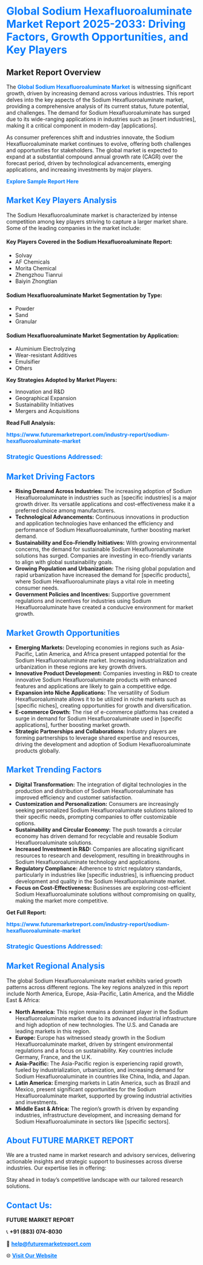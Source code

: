 <h1 style="color: #007BFF;">Global Sodium Hexafluoroaluminate Market Report 2025-2033: Driving Factors, Growth Opportunities, and Key Players</h1>

<section id="overview">
<h2>Market Report Overview</h2>
<p>The <a href="https://www.futuremarketreport.com/industry-report/sodium-hexafluoroaluminate-market" style="color: #007BFF; text-decoration: none;"><strong>Global Sodium Hexafluoroaluminate Market</strong></a> is witnessing significant growth, driven by increasing demand across various industries. This report delves into the key aspects of the Sodium Hexafluoroaluminate market, providing a comprehensive analysis of its current status, future potential, and challenges. The demand for Sodium Hexafluoroaluminate has surged due to its wide-ranging applications in industries such as [insert industries], making it a critical component in modern-day [applications].</p>
<p>As consumer preferences shift and industries innovate, the Sodium Hexafluoroaluminate market continues to evolve, offering both challenges and opportunities for stakeholders. The global market is expected to expand at a substantial compound annual growth rate (CAGR) over the forecast period, driven by technological advancements, emerging applications, and increasing investments by major players.</p>
</section>

<section id="overview">
<p><a href="https://www.futuremarketreport.com/request-sample/reportId=53421" style="color: #007BFF; text-decoration: none;"><strong>Explore Sample Report Here</strong></a></p>
</section>

<section id="key-players">
<h2 style="color: #007BFF;">Market Key Players Analysis</h2>
<p>The Sodium Hexafluoroaluminate market is characterized by intense competition among key players striving to capture a larger market share. Some of the leading companies in the market include:</p>
<h4>Key Players Covered in the Sodium Hexafluoroaluminate Report:</h4>
<ul><li>Solvay</li><li>AF Chemicals</li><li>Morita Chemical</li><li>Zhengzhou Tianrui</li><li>Baiyin Zhongtian</li></ul>
<h4>Sodium Hexafluoroaluminate Market Segmentation by Type:</h4>
<ul><li>Powder</li><li>Sand</li><li>Granular</li></ul>

<h4>Sodium Hexafluoroaluminate Market Segmentation by Application:</h4>
<ul><li>Aluminium Electrolyzing</li><li>Wear-resistant Additives</li><li>Emulsifier</li><li>Others</li></ul>
<p><strong>Key Strategies Adopted by Market Players:</strong></p>
<ul>
<li>Innovation and R&D</li>
<li>Geographical Expansion</li>
<li>Sustainability Initiatives</li>
<li>Mergers and Acquisitions</li>
</ul>
</section>

<section>
<p><strong>Read Full Analysis: </strong></p><a href="https://www.futuremarketreport.com/industry-report/sodium-hexafluoroaluminate-market" style="color: #007BFF; text-decoration: none;"><strong>https://www.futuremarketreport.com/industry-report/sodium-hexafluoroaluminate-market</strong></a>
<h3 style="color: #007BFF;">Strategic Questions Addressed:</h3>
</section>

<section id="driving-factors">
<h2 style="color: #007BFF;">Market Driving Factors</h2>
<ul>
<li><strong>Rising Demand Across Industries:</strong> The increasing adoption of Sodium Hexafluoroaluminate in industries such as [specific industries] is a major growth driver. Its versatile applications and cost-effectiveness make it a preferred choice among manufacturers.</li>
<li><strong>Technological Advancements:</strong> Continuous innovations in production and application technologies have enhanced the efficiency and performance of Sodium Hexafluoroaluminate, further boosting market demand.</li>
<li><strong>Sustainability and Eco-Friendly Initiatives:</strong> With growing environmental concerns, the demand for sustainable Sodium Hexafluoroaluminate solutions has surged. Companies are investing in eco-friendly variants to align with global sustainability goals.</li>
<li><strong>Growing Population and Urbanization:</strong> The rising global population and rapid urbanization have increased the demand for [specific products], where Sodium Hexafluoroaluminate plays a vital role in meeting consumer needs.</li>
<li><strong>Government Policies and Incentives:</strong> Supportive government regulations and incentives for industries using Sodium Hexafluoroaluminate have created a conducive environment for market growth.</li>
</ul>
</section>

<section id="growth-opportunities">
<h2 style="color: #007BFF;">Market Growth Opportunities</h2>
<ul>
<li><strong>Emerging Markets:</strong> Developing economies in regions such as Asia-Pacific, Latin America, and Africa present untapped potential for the Sodium Hexafluoroaluminate market. Increasing industrialization and urbanization in these regions are key growth drivers.</li>
<li><strong>Innovative Product Development:</strong> Companies investing in R&D to create innovative Sodium Hexafluoroaluminate products with enhanced features and applications are likely to gain a competitive edge.</li>
<li><strong>Expansion into Niche Applications:</strong> The versatility of Sodium Hexafluoroaluminate allows it to be utilized in niche markets such as [specific niches], creating opportunities for growth and diversification.</li>
<li><strong>E-commerce Growth:</strong> The rise of e-commerce platforms has created a surge in demand for Sodium Hexafluoroaluminate used in [specific applications], further boosting market growth.</li>
<li><strong>Strategic Partnerships and Collaborations:</strong> Industry players are forming partnerships to leverage shared expertise and resources, driving the development and adoption of Sodium Hexafluoroaluminate products globally.</li>
</ul>
</section>

<section id="trending-factors">
<h2 style="color: #007BFF;">Market Trending Factors</h2>
<ul>
<li><strong>Digital Transformation:</strong> The integration of digital technologies in the production and distribution of Sodium Hexafluoroaluminate has improved efficiency and customer satisfaction.</li>
<li><strong>Customization and Personalization:</strong> Consumers are increasingly seeking personalized Sodium Hexafluoroaluminate solutions tailored to their specific needs, prompting companies to offer customizable options.</li>
<li><strong>Sustainability and Circular Economy:</strong> The push towards a circular economy has driven demand for recyclable and reusable Sodium Hexafluoroaluminate solutions.</li>
<li><strong>Increased Investment in R&D:</strong> Companies are allocating significant resources to research and development, resulting in breakthroughs in Sodium Hexafluoroaluminate technology and applications.</li>
<li><strong>Regulatory Compliance:</strong> Adherence to strict regulatory standards, particularly in industries like [specific industries], is influencing product development and quality in the Sodium Hexafluoroaluminate market.</li>
<li><strong>Focus on Cost-Effectiveness:</strong> Businesses are exploring cost-efficient Sodium Hexafluoroaluminate solutions without compromising on quality, making the market more competitive.</li>
</ul>
</section>

<section>
<p><strong>Get Full Report: </strong></p><a href="https://www.futuremarketreport.com/industry-report/sodium-hexafluoroaluminate-market" style="color: #007BFF; text-decoration: none;"><strong>https://www.futuremarketreport.com/industry-report/sodium-hexafluoroaluminate-market</strong></a>
<h3 style="color: #007BFF;">Strategic Questions Addressed:</h3>
</section>


<section id="regional-analysis">
<h2 style="color: #007BFF;">Market Regional Analysis</h2>
<p>The global Sodium Hexafluoroaluminate market exhibits varied growth patterns across different regions. The key regions analyzed in this report include North America, Europe, Asia-Pacific, Latin America, and the Middle East & Africa:</p>
<ul>
<li><strong>North America:</strong> This region remains a dominant player in the Sodium Hexafluoroaluminate market due to its advanced industrial infrastructure and high adoption of new technologies. The U.S. and Canada are leading markets in this region.</li>
<li><strong>Europe:</strong> Europe has witnessed steady growth in the Sodium Hexafluoroaluminate market, driven by stringent environmental regulations and a focus on sustainability. Key countries include Germany, France, and the U.K.</li>
<li><strong>Asia-Pacific:</strong> The Asia-Pacific region is experiencing rapid growth, fueled by industrialization, urbanization, and increasing demand for Sodium Hexafluoroaluminate in countries like China, India, and Japan.</li>
<li><strong>Latin America:</strong> Emerging markets in Latin America, such as Brazil and Mexico, present significant opportunities for the Sodium Hexafluoroaluminate market, supported by growing industrial activities and investments.</li>
<li><strong>Middle East & Africa:</strong> The region’s growth is driven by expanding industries, infrastructure development, and increasing demand for Sodium Hexafluoroaluminate in sectors like [specific sectors].</li>
</ul>
</section>

<footer>
<h2 style="color: #007BFF;">About FUTURE MARKET REPORT</h2>
<p>We are a trusted name in market research and advisory services, delivering actionable insights and strategic support to businesses across diverse industries. Our expertise lies in offering:</p>

<p>Stay ahead in today’s competitive landscape with our tailored research solutions.</p>

<h2 style="color: #007BFF;">Contact Us:</h2>
<p><strong>FUTURE MARKET REPORT</strong></p>
<p>📞 <strong>+91 (883) 074-8030</strong></p>
<p>📧 <strong><a href="mailto:help@futuremarketreport.com" style="color: #007BFF;">help@futuremarketreport.com</a></strong></p>
<p>🌐 <strong><a href="https://www.futuremarketreport.com/" style="color: #007BFF;">Visit Our Website</a></strong></p>
</footer>